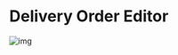 # Delivery Order Editor

![img](https://github.com/pcwadarong/one-bite-react-mission/assets/86795558/856fd29e-cdab-4b4f-94ad-ad66cb7b1cf3)

